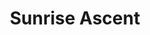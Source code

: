---
layout: product
product_id: 1491350782014
id: 1491350782014
title: Sunrise Ascent
body_html: >-
  <p>Taken in Alberta during the summer of 2018.</p>

  <p>These peaks continued to follow us as we left Moraine Lake through the winding mountain road leading us up and down all the way back to Lake Louise.</p>

  <p> </p>
vendor: Connell McCarthy
product_type: Posters, Prints, & Visual Artwork
created_at: 2018-10-13T21:05:44-04:00
handle: sunrise-ascent
updated_at: 2024-09-11T14:22:12-04:00
published_at: 2018-08-22T19:38:24-04:00
template_suffix: ""
published_scope: global
tags: Batch 02, mountain, mountains, Print, sunrise
status: active
admin_graphql_api_id: gid://shopify/Product/1491350782014
variants:
  - product_id: 1491350782014
    id: 39577209372734
    title: 8x10” / Full Colour
    price: "35.00"
    position: 1
    inventory_policy: continue
    compare_at_price: null
    option1: 8x10”
    option2: Full Colour
    option3: null
    created_at: 2021-09-01T15:02:43-04:00
    updated_at: 2023-10-27T20:29:38-04:00
    taxable: true
    barcode: ""
    fulfillment_service: manual
    grams: 208
    inventory_management: shopify
    requires_shipping: true
    sku: CM-PP-B2-13-XXS-FC
    weight: 0.208
    weight_unit: kg
    inventory_item_id: 41671650017342
    inventory_quantity: 100
    old_inventory_quantity: 100
    admin_graphql_api_id: gid://shopify/ProductVariant/39577209372734
    image_id: 6301685579838
  - product_id: 1491350782014
    id: 39577209405502
    title: 8x10” / Black & White
    price: "35.00"
    position: 2
    inventory_policy: continue
    compare_at_price: null
    option1: 8x10”
    option2: Black & White
    option3: null
    created_at: 2021-09-01T15:02:43-04:00
    updated_at: 2023-10-27T20:29:38-04:00
    taxable: true
    barcode: ""
    fulfillment_service: manual
    grams: 208
    inventory_management: shopify
    requires_shipping: true
    sku: CM-PP-B2-13-XXS-BW
    weight: 0.208
    weight_unit: kg
    inventory_item_id: 41671650050110
    inventory_quantity: 100
    old_inventory_quantity: 100
    admin_graphql_api_id: gid://shopify/ProductVariant/39577209405502
    image_id: 6301685383230
  - product_id: 1491350782014
    id: 39577209438270
    title: 8.5x11” / Full Colour
    price: "35.00"
    position: 3
    inventory_policy: continue
    compare_at_price: null
    option1: 8.5x11”
    option2: Full Colour
    option3: null
    created_at: 2021-09-01T15:02:43-04:00
    updated_at: 2023-10-27T20:29:38-04:00
    taxable: true
    barcode: ""
    fulfillment_service: manual
    grams: 208
    inventory_management: shopify
    requires_shipping: true
    sku: CM-PP-B2-13-XS-FC
    weight: 0.208
    weight_unit: kg
    inventory_item_id: 41671650082878
    inventory_quantity: 100
    old_inventory_quantity: 100
    admin_graphql_api_id: gid://shopify/ProductVariant/39577209438270
    image_id: 6301685579838
  - product_id: 1491350782014
    id: 39577209471038
    title: 8.5x11” / Black & White
    price: "35.00"
    position: 4
    inventory_policy: continue
    compare_at_price: null
    option1: 8.5x11”
    option2: Black & White
    option3: null
    created_at: 2021-09-01T15:02:43-04:00
    updated_at: 2023-10-27T20:29:38-04:00
    taxable: true
    barcode: ""
    fulfillment_service: manual
    grams: 208
    inventory_management: shopify
    requires_shipping: true
    sku: CM-PP-B2-13-XS-BW
    weight: 0.208
    weight_unit: kg
    inventory_item_id: 41671650115646
    inventory_quantity: 100
    old_inventory_quantity: 100
    admin_graphql_api_id: gid://shopify/ProductVariant/39577209471038
    image_id: 6301685383230
  - product_id: 1491350782014
    id: 39577209503806
    title: 13x19” / Full Colour
    price: "40.00"
    position: 5
    inventory_policy: continue
    compare_at_price: null
    option1: 13x19”
    option2: Full Colour
    option3: null
    created_at: 2021-09-01T15:02:43-04:00
    updated_at: 2023-10-27T20:29:38-04:00
    taxable: true
    barcode: ""
    fulfillment_service: manual
    grams: 208
    inventory_management: shopify
    requires_shipping: true
    sku: CM-PP-B2-13-S-FC
    weight: 0.208
    weight_unit: kg
    inventory_item_id: 41671650148414
    inventory_quantity: 100
    old_inventory_quantity: 100
    admin_graphql_api_id: gid://shopify/ProductVariant/39577209503806
    image_id: 6301685579838
  - product_id: 1491350782014
    id: 39577209536574
    title: 13x19” / Black & White
    price: "40.00"
    position: 6
    inventory_policy: continue
    compare_at_price: null
    option1: 13x19”
    option2: Black & White
    option3: null
    created_at: 2021-09-01T15:02:43-04:00
    updated_at: 2023-10-27T20:29:38-04:00
    taxable: true
    barcode: ""
    fulfillment_service: manual
    grams: 208
    inventory_management: shopify
    requires_shipping: true
    sku: CM-PP-B2-13-S-BW
    weight: 0.208
    weight_unit: kg
    inventory_item_id: 41671650181182
    inventory_quantity: 100
    old_inventory_quantity: 100
    admin_graphql_api_id: gid://shopify/ProductVariant/39577209536574
    image_id: 6301685383230
  - product_id: 1491350782014
    id: 39577209569342
    title: 16x20” / Full Colour
    price: "50.00"
    position: 7
    inventory_policy: continue
    compare_at_price: null
    option1: 16x20”
    option2: Full Colour
    option3: null
    created_at: 2021-09-01T15:02:43-04:00
    updated_at: 2023-10-27T20:29:38-04:00
    taxable: true
    barcode: ""
    fulfillment_service: manual
    grams: 208
    inventory_management: shopify
    requires_shipping: true
    sku: CM-PP-B2-13-M-FC
    weight: 0.208
    weight_unit: kg
    inventory_item_id: 41671650213950
    inventory_quantity: 100
    old_inventory_quantity: 100
    admin_graphql_api_id: gid://shopify/ProductVariant/39577209569342
    image_id: 6301685579838
  - product_id: 1491350782014
    id: 39577209602110
    title: 16x20” / Black & White
    price: "50.00"
    position: 8
    inventory_policy: continue
    compare_at_price: null
    option1: 16x20”
    option2: Black & White
    option3: null
    created_at: 2021-09-01T15:02:43-04:00
    updated_at: 2023-10-27T20:29:38-04:00
    taxable: true
    barcode: ""
    fulfillment_service: manual
    grams: 208
    inventory_management: shopify
    requires_shipping: true
    sku: CM-PP-B2-13-M-BW
    weight: 0.208
    weight_unit: kg
    inventory_item_id: 41671650246718
    inventory_quantity: 100
    old_inventory_quantity: 100
    admin_graphql_api_id: gid://shopify/ProductVariant/39577209602110
    image_id: 6301685383230
  - product_id: 1491350782014
    id: 39577209634878
    title: 20x24” / Full Colour
    price: "60.00"
    position: 9
    inventory_policy: continue
    compare_at_price: null
    option1: 20x24”
    option2: Full Colour
    option3: null
    created_at: 2021-09-01T15:02:43-04:00
    updated_at: 2023-10-27T20:29:38-04:00
    taxable: true
    barcode: ""
    fulfillment_service: manual
    grams: 208
    inventory_management: shopify
    requires_shipping: true
    sku: CM-PP-B2-13-L-FC
    weight: 0.208
    weight_unit: kg
    inventory_item_id: 41671650279486
    inventory_quantity: 100
    old_inventory_quantity: 100
    admin_graphql_api_id: gid://shopify/ProductVariant/39577209634878
    image_id: 6301685579838
  - product_id: 1491350782014
    id: 39577209667646
    title: 20x24” / Black & White
    price: "60.00"
    position: 10
    inventory_policy: continue
    compare_at_price: null
    option1: 20x24”
    option2: Black & White
    option3: null
    created_at: 2021-09-01T15:02:43-04:00
    updated_at: 2023-10-27T20:29:38-04:00
    taxable: true
    barcode: ""
    fulfillment_service: manual
    grams: 208
    inventory_management: shopify
    requires_shipping: true
    sku: CM-PP-B2-13-L-BW
    weight: 0.208
    weight_unit: kg
    inventory_item_id: 41671650312254
    inventory_quantity: 100
    old_inventory_quantity: 100
    admin_graphql_api_id: gid://shopify/ProductVariant/39577209667646
    image_id: 6301685383230
  - product_id: 1491350782014
    id: 39577209700414
    title: 20x30” / Full Colour
    price: "70.00"
    position: 11
    inventory_policy: continue
    compare_at_price: null
    option1: 20x30”
    option2: Full Colour
    option3: null
    created_at: 2021-09-01T15:02:43-04:00
    updated_at: 2023-10-27T20:29:38-04:00
    taxable: true
    barcode: ""
    fulfillment_service: manual
    grams: 208
    inventory_management: shopify
    requires_shipping: true
    sku: CM-PP-B2-13-XL-FC
    weight: 0.208
    weight_unit: kg
    inventory_item_id: 41671650345022
    inventory_quantity: 100
    old_inventory_quantity: 100
    admin_graphql_api_id: gid://shopify/ProductVariant/39577209700414
    image_id: 6301685579838
  - product_id: 1491350782014
    id: 39577209733182
    title: 20x30” / Black & White
    price: "70.00"
    position: 12
    inventory_policy: continue
    compare_at_price: null
    option1: 20x30”
    option2: Black & White
    option3: null
    created_at: 2021-09-01T15:02:43-04:00
    updated_at: 2023-10-27T20:29:38-04:00
    taxable: true
    barcode: ""
    fulfillment_service: manual
    grams: 208
    inventory_management: shopify
    requires_shipping: true
    sku: CM-PP-B2-13-XL-BW
    weight: 0.208
    weight_unit: kg
    inventory_item_id: 41671650377790
    inventory_quantity: 100
    old_inventory_quantity: 100
    admin_graphql_api_id: gid://shopify/ProductVariant/39577209733182
    image_id: 6301685383230
  - product_id: 1491350782014
    id: 39577209765950
    title: 24x36” / Full Colour
    price: "90.00"
    position: 13
    inventory_policy: continue
    compare_at_price: null
    option1: 24x36”
    option2: Full Colour
    option3: null
    created_at: 2021-09-01T15:02:43-04:00
    updated_at: 2023-10-27T20:29:38-04:00
    taxable: true
    barcode: ""
    fulfillment_service: manual
    grams: 208
    inventory_management: shopify
    requires_shipping: true
    sku: CM-PP-B2-13-XXL-FC
    weight: 0.208
    weight_unit: kg
    inventory_item_id: 41671650410558
    inventory_quantity: 100
    old_inventory_quantity: 100
    admin_graphql_api_id: gid://shopify/ProductVariant/39577209765950
    image_id: 6301685579838
  - product_id: 1491350782014
    id: 39577209798718
    title: 24x36” / Black & White
    price: "90.00"
    position: 14
    inventory_policy: continue
    compare_at_price: null
    option1: 24x36”
    option2: Black & White
    option3: null
    created_at: 2021-09-01T15:02:43-04:00
    updated_at: 2023-10-27T20:29:38-04:00
    taxable: true
    barcode: ""
    fulfillment_service: manual
    grams: 208
    inventory_management: shopify
    requires_shipping: true
    sku: CM-PP-B2-13-XXL-BW
    weight: 0.208
    weight_unit: kg
    inventory_item_id: 41671650443326
    inventory_quantity: 100
    old_inventory_quantity: 100
    admin_graphql_api_id: gid://shopify/ProductVariant/39577209798718
    image_id: 6301685383230
  - product_id: 1491350782014
    id: 39577209831486
    title: 30x40” / Full Colour
    price: "100.00"
    position: 15
    inventory_policy: continue
    compare_at_price: null
    option1: 30x40”
    option2: Full Colour
    option3: null
    created_at: 2021-09-01T15:02:43-04:00
    updated_at: 2023-10-27T20:29:38-04:00
    taxable: true
    barcode: ""
    fulfillment_service: manual
    grams: 208
    inventory_management: shopify
    requires_shipping: true
    sku: CM-PP-B2-13-XXXL-FC
    weight: 0.208
    weight_unit: kg
    inventory_item_id: 41671650476094
    inventory_quantity: 100
    old_inventory_quantity: 100
    admin_graphql_api_id: gid://shopify/ProductVariant/39577209831486
    image_id: 6301685579838
  - product_id: 1491350782014
    id: 39577209864254
    title: 30x40” / Black & White
    price: "100.00"
    position: 16
    inventory_policy: continue
    compare_at_price: null
    option1: 30x40”
    option2: Black & White
    option3: null
    created_at: 2021-09-01T15:02:43-04:00
    updated_at: 2023-10-27T20:29:38-04:00
    taxable: true
    barcode: ""
    fulfillment_service: manual
    grams: 208
    inventory_management: shopify
    requires_shipping: true
    sku: CM-PP-B2-13-XXXL-BW
    weight: 0.208
    weight_unit: kg
    inventory_item_id: 41671650508862
    inventory_quantity: 100
    old_inventory_quantity: 100
    admin_graphql_api_id: gid://shopify/ProductVariant/39577209864254
    image_id: 6301685383230
options:
  - product_id: 1491350782014
    id: 2045817225278
    name: Size
    position: 1
    values:
      - 8x10”
      - 8.5x11”
      - 13x19”
      - 16x20”
      - 20x24”
      - 20x30”
      - 24x36”
      - 30x40”
  - product_id: 1491350782014
    id: 8590040629310
    name: Color
    position: 2
    values:
      - Full Colour
      - Black & White
images:
  - id: 6301685579838
    alt: null
    position: 1
    product_id: 1491350782014
    created_at: 2019-03-17T13:05:36-04:00
    updated_at: 2019-10-20T18:44:17-04:00
    admin_graphql_api_id: gid://shopify/ProductImage/6301685579838
    width: 1000
    height: 1500
    src: https://cdn.shopify.com/s/files/1/1624/2355/products/Print-Shot---Dark-Background-_Sunrise-Ascent-2019.jpg?v=1571611457
    variant_ids:
      - 39577209372734
      - 39577209438270
      - 39577209503806
      - 39577209569342
      - 39577209634878
      - 39577209700414
      - 39577209765950
      - 39577209831486
  - id: 6301685383230
    alt: null
    position: 2
    product_id: 1491350782014
    created_at: 2019-03-17T13:05:35-04:00
    updated_at: 2019-10-20T18:44:17-04:00
    admin_graphql_api_id: gid://shopify/ProductImage/6301685383230
    width: 1000
    height: 1500
    src: https://cdn.shopify.com/s/files/1/1624/2355/products/Print-Shot---Dark-Background-_Sunrise-Ascent-2019_-B_W.jpg?v=1571611457
    variant_ids:
      - 39577209405502
      - 39577209471038
      - 39577209536574
      - 39577209602110
      - 39577209667646
      - 39577209733182
      - 39577209798718
      - 39577209864254
  - id: 28230341001278
    alt: null
    position: 3
    product_id: 1491350782014
    created_at: 2021-05-04T20:56:26-04:00
    updated_at: 2021-05-04T20:56:26-04:00
    admin_graphql_api_id: gid://shopify/ProductImage/28230341001278
    width: 2000
    height: 1800
    src: https://cdn.shopify.com/s/files/1/1624/2355/products/PAR_02_0001_43b85ae2-8e89-47e5-a09b-8d3bf6c00674.png?v=1620176186
    variant_ids: []
  - id: 29846617817150
    alt: null
    position: 4
    product_id: 1491350782014
    created_at: 2022-11-23T20:03:45-05:00
    updated_at: 2022-11-23T20:03:46-05:00
    admin_graphql_api_id: gid://shopify/ProductImage/29846617817150
    width: 1306
    height: 1971
    src: https://cdn.shopify.com/s/files/1/1624/2355/products/SunriseAscent.jpg?v=1669251826
    variant_ids: []
image:
  id: 6301685579838
  alt: null
  position: 1
  product_id: 1491350782014
  created_at: 2019-03-17T13:05:36-04:00
  updated_at: 2019-10-20T18:44:17-04:00
  admin_graphql_api_id: gid://shopify/ProductImage/6301685579838
  width: 1000
  height: 1500
  src: https://cdn.shopify.com/s/files/1/1624/2355/products/Print-Shot---Dark-Background-_Sunrise-Ascent-2019.jpg?v=1571611457
  variant_ids:
    - 39577209372734
    - 39577209438270
    - 39577209503806
    - 39577209569342
    - 39577209634878
    - 39577209700414
    - 39577209765950
    - 39577209831486

---